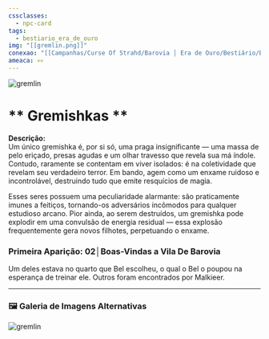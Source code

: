 ```yaml
---
cssclasses:
  - npc-card
tags:
  - bestiario_era_de_ouro
img: "[[gremlin.png]]"
conexao: "[[Campanhas/Curse Of Strahd/Barovia │ Era de Ouro/Bestiário/Bestiário|Bestiário]]"
ameaca: 💀💀
---
```


<img src="gremlin.png" alt="gremlin " />

# ** Gremishkas **
**Descrição:**  
Um único gremishka é, por si só, uma praga insignificante — uma massa de pelo eriçado, presas agudas e um olhar travesso que revela sua má índole. Contudo, raramente se contentam em viver isolados: é na coletividade que revelam seu verdadeiro terror. Em bando, agem como um enxame ruidoso e incontrolável, destruindo tudo que emite resquícios de magia.


Esses seres possuem uma peculiaridade alarmante: são praticamente imunes a feitiços, tornando-os adversários incômodos para qualquer estudioso arcano. Pior ainda, ao serem destruídos, um gremishka pode explodir em uma convulsão de energia residual — essa explosão frequentemente gera novos filhotes, perpetuando o enxame.


### **Primeira Aparição:** 02│Boas-Vindas a Vila De Barovia
Um deles estava no quarto que Bel escolheu, o qual o Bel o poupou na esperança de treinar ele. Outros foram encontrados por Malkieer.


---

### 🖼️ **Galeria de Imagens Alternativas**

<div class="npc-gallery">
    <img src="gremlin.png" alt="gremlin " />
</div>
